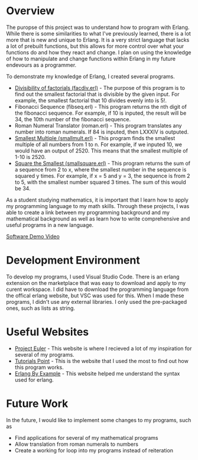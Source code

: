 # Overview

The puropse of this project was to understand how to program with Erlang. While there is some similarities to what I've previously learned, there is a lot more that is new and unique to Erlang. It is a very strict language that lacks a lot of prebuilt functions, but this allows for more control over what your functions do and how they react and change. I plan on using the knowledge of how to manipulate and change functions within Erlang in my future endevours as a programmer.

To demonstrate my knowledge of Erlang, I created several programs.
* [Divisibility of factorials (facdiv.erl)](https://projecteuler.net/problem=549) - The purpose of this program is to find out the smallest factorial that is divisible by the given input. For example, the smallest factorial that 10 divides evenly into is 5!.
* Fibonacci Sequence (fibseq.erl) - This program returns the nth digit of the fibonacci sequence. For example, if 10 is inputed, the result will be 34, the 10th number of the fibonacci sequence.
* Roman Numeral Translator (roman.erl) - This program translates any number into roman numerals. If 84 is inputed, then LXXXIV is outputed.
* [Smallest Multiple (smallmult.erl)](https://projecteuler.net/problem=5) - This program finds the smallest multiple of all numbers from 1 to n. For example, if we inputed 10, we would have an output of 2520. This means that the smallest multiple of 1-10 is 2520.
* [Square the Smallest (smallsquare.erl)](https://projecteuler.net/problem=822) - This program returns the sum of a sequence from 2 to x, where the smallest number in the sequence is squared y times. For example, if x = 5 and y = 3, the sequence is from 2 to 5, with the smallest number squared 3 times. The sum of this would be 34.

As a student studying mathematics, it is important that I learn how to apply my programming language to my math skills. Through these projects, I was able to create a link between my programming background and my mathematical background as well as learn how to write comprehensive and useful programs in a new language.

[Software Demo Video](https://youtu.be/rro0EaYASG8)

# Development Environment

To develop my programs, I used Visual Studio Code. There is an erlang extension on the marketplace that was easy to download and apply to my curent workspace. I did have to download the programming language from the offical erlang website, but VSC was used for this. When I made these programs, I didn't use any external libraries. I only used the pre-packaged ones, such as lists as string.

# Useful Websites

* [Project Euler](https://projecteuler.net/about) - This website is where I recieved a lot of my inspiration for several of my programs.
* [Tutorials Point](https://www.tutorialspoint.com/erlang/index.htm) - This is the website that I used the most to find out how this program works.
* [Erlang By Example](https://erlangbyexample.org/) - This website helped me understand the syntax used for erlang.

# Future Work

In the future, I would like to implement some changes to my programs, such as
* Find applications for several of my mathematical programs
* Allow translation from roman numerals to numbers
* Create a working for loop into my programs instead of reiteration